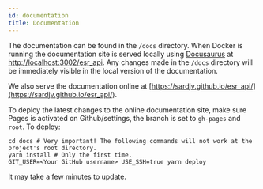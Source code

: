 ```yaml
---
id: documentation
title: Documentation
---
```


The documentation can be found in the `/docs` directory. When Docker is running the documentation site
is served locally using [Docusaurus](https://docusaurus.io/) at [http://localhost:3002/esr_api](http://localhost:3002/esr_api). Any changes made in the `/docs` directory will be immediately visible in the local version of the documentation.

We also serve the documentation online at [https://sardjv.github.io/esr_api/](https://sardjv.github.io/esr_api/).

To deploy the latest changes to the online documentation site, make sure Pages is activated on Github/settings, the branch is set to `gh-pages` and `root`. 
To deploy:

```
cd docs # Very important! The following commands will not work at the project's root directory.
yarn install # Only the first time.
GIT_USER=<Your GitHub username> USE_SSH=true yarn deploy
```

It may take a few minutes to update.
